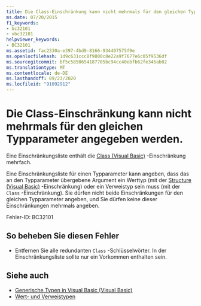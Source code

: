 ```yaml
---
title: Die Class-Einschränkung kann nicht mehrmals für den gleichen Typparameter angegeben werden.
ms.date: 07/20/2015
f1_keywords:
- bc32101
- vbc32101
helpviewer_keywords:
- BC32101
ms.assetid: fac2330a-e397-4bd9-8166-934407575f9e
ms.openlocfilehash: 1d9c631ccc8f9800c8e22a9f7677e6c05f9536df
ms.sourcegitcommit: bf5c5850654187705bc94cc40ebfb62fe346ab02
ms.translationtype: MT
ms.contentlocale: de-DE
ms.lasthandoff: 09/23/2020
ms.locfileid: "91092912"
---
```

# <a name="class-constraint-cannot-be-specified-multiple-times-for-the-same-type-parameter"></a>Die Class-Einschränkung kann nicht mehrmals für den gleichen Typparameter angegeben werden.

Eine Einschränkungsliste enthält die [Class (Visual Basic)](../language-reference/statements/class-statement.md) -Einschränkung mehrfach.  
  
 Eine Einschränkungsliste für einen Typparameter kann angeben, dass das an den Typparameter übergebene Argument ein Werttyp (mit der [Structure (Visual Basic)](../language-reference/statements/structure-statement.md) -Einschränkung) oder ein Verweistyp sein muss (mit der `Class` -Einschränkung). Sie dürfen nicht beide Einschränkungen für den gleichen Typparameter angeben, und Sie dürfen keine dieser Einschränkungen mehrmals angeben.  
  
 Fehler-ID: BC32101  
  
## <a name="to-correct-this-error"></a>So beheben Sie diesen Fehler  
  
- Entfernen Sie alle redundanten `Class` -Schlüsselwörter. In der Einschränkungsliste sollte nur ein Vorkommen enthalten sein.  
  
## <a name="see-also"></a>Siehe auch

- [Generische Typen in Visual Basic (Visual Basic)](../programming-guide/language-features/data-types/generic-types.md)
- [Wert- und Verweistypen](../programming-guide/language-features/data-types/value-types-and-reference-types.md)
